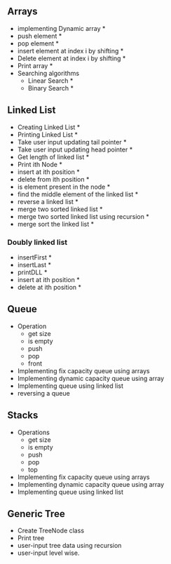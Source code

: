 ## Arrays

- implementing Dynamic array \*
- push element \*
- pop element \*
- insert element at index i by shifting \*
- Delete element at index i by shifting \*
- Print array \*
- Searching algorithms
  - Linear Search \*
  - Binary Search \*

## Linked List

- Creating Linked List \*
- Printing Linked List \*
- Take user input updating tail pointer \*
- Take user input updating head pointer \*
- Get length of linked list \*
- Print ith Node \*
- insert at ith position \*
- delete from ith position \*
- is element present in the node \*
- find the middle element of the linked list \*
- reverse a linked list \*
- merge two sorted linked list \*
- merge two sorted linked list using recursion \*
- merge sort the linked list \*

### Doubly linked list

- insertFirst \*
- insertLast \*
- printDLL \*
- insert at ith position \*
- delete at ith position \*

## Queue

- Operation
  - get size
  - is empty
  - push
  - pop
  - front
- Implementing fix capacity queue using arrays
- Implementing dynamic capacity queue using array
- Implementing queue using linked list
- reversing a queue

## Stacks

- Operations
  - get size
  - is empty
  - push
  - pop
  - top
- Implementing fix capacity queue using arrays
- Implementing dynamic capacity queue using array
- Implementing queue using linked list

## Generic Tree

- Create TreeNode class
- Print tree
- user-input tree data using recursion
- user-input level wise.
